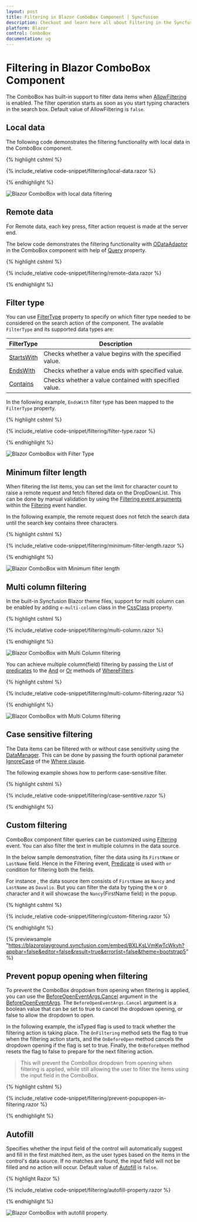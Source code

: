 ```yaml
---
layout: post
title: Filtering in Blazor ComboBox Component | Syncfusion
description: Checkout and learn here all about Filtering in the Syncfusion Blazor ComboBox component and much more.
platform: Blazor
control: ComboBox
documentation: ug
---
```


# Filtering in Blazor ComboBox Component

The ComboBox has built-in support to filter data items when [AllowFiltering](https://help.syncfusion.com/cr/blazor/Syncfusion.Blazor.DropDowns.SfComboBox-2.html) is enabled. The filter operation starts as soon as you start typing characters in the search box. Default value of AllowFiltering is `false`.

## Local data

The following code demonstrates the filtering functionality with local data in the ComboBox component.

{% highlight cshtml %}

{% include_relative code-snippet/filtering/local-data.razor %}

{% endhighlight %}

![Blazor ComboBox with local data filtering](./images/filtering/blazor_combobox_local-data.png)

## Remote data

For Remote data, each key press, filter action request is made at the server end.

The below code demonstrates the filtering functionality with [ODataAdaptor](https://blazor.syncfusion.com/documentation/data/adaptors#odata-adaptor) in the ComboBox component with help of [Query](https://help.syncfusion.com/cr/blazor/Syncfusion.Blazor.Data.Query.html) property.

{% highlight cshtml %}

{% include_relative code-snippet/filtering/remote-data.razor %}

{% endhighlight %}

## Filter type

You can use [FilterType](https://help.syncfusion.com/cr/blazor/Syncfusion.Blazor.DropDowns.SfDropDownBase-1.html#Syncfusion_Blazor_DropDowns_SfDropDownBase_1_FilterType) property to specify on which filter type needed to be considered on the search action of the component. The available `FilterType` and its supported data types are:

FilterType     | Description
------------ | -------------
  [StartsWith](https://help.syncfusion.com/cr/blazor/Syncfusion.Blazor.DropDowns.FilterType.html#Syncfusion_Blazor_DropDowns_FilterType_StartsWith)       | Checks whether a value begins with the specified value.
  [EndsWith](https://help.syncfusion.com/cr/blazor/Syncfusion.Blazor.DropDowns.FilterType.html#Syncfusion_Blazor_DropDowns_FilterType_EndsWith)     | Checks whether a value ends with specified value.
  [Contains](https://help.syncfusion.com/cr/blazor/Syncfusion.Blazor.DropDowns.FilterType.html#Syncfusion_Blazor_DropDowns_FilterType_Contains)      | Checks whether a value contained with specified value.

In the following example, `EndsWith` filter type has been mapped to the `FilterType` property.

{% highlight cshtml %}

{% include_relative code-snippet/filtering/filter-type.razor %}

{% endhighlight %}

![Blazor ComboBox with Filter Type](./images/filtering/blazor_combobox_filter-type.png)

## Minimum filter length

When filtering the list items, you can set the limit for character count to raise a remote request and fetch filtered data on the DropDownList. This can be done by manual validation by using the [Filtering event arguments](https://help.syncfusion.com/cr/blazor/Syncfusion.Blazor.DropDowns.FilteringEventArgs.html#Syncfusion_Blazor_DropDowns_FilteringEventArgs_Text) within the [Filtering](https://help.syncfusion.com/cr/blazor/Syncfusion.Blazor.DropDowns.DropDownListEvents-2.html#Syncfusion_Blazor_DropDowns_DropDownListEvents_2_Filtering) event handler.

In the following example, the remote request does not fetch the search data until the search key contains three characters.

{% highlight cshtml %}

{% include_relative code-snippet/filtering/minimum-filter-length.razor %}

{% endhighlight %}

![Blazor ComboBox with Minimum filter length](./images/filtering/blazor_combobox_minimum-filter-length.gif)

## Multi column filtering 

In the built-in Syncfusion Blazor theme files, support for multi column can be enabled by adding `e-multi-column` class in the [CssClass](https://help.syncfusion.com/cr/blazor/Syncfusion.Blazor.DropDowns.DropDownListModel-2.html#Syncfusion_Blazor_DropDowns_DropDownListModel_2_CssClass) property.

{% highlight cshtml %}

{% include_relative code-snippet/filtering/multi-column.razor %}

{% endhighlight %}

![Blazor ComboBox with Multi Column filtering](./images/filtering/blazor_combobox_multi-column.png)

You can achieve multiple column(field) filtering by passing the List of [predicates](https://help.syncfusion.com/cr/blazor/Syncfusion.Blazor.Data.WhereFilter.html#Syncfusion_Blazor_Data_WhereFilter_predicates) to the [And](https://help.syncfusion.com/cr/blazor/Syncfusion.Blazor.Data.WhereFilter.html#Syncfusion_Blazor_Data_WhereFilter_And_Syncfusion_Blazor_Data_WhereFilter_) or [Or](https://help.syncfusion.com/cr/blazor/Syncfusion.Blazor.Data.WhereFilter.html#Syncfusion_Blazor_Data_WhereFilter_Or_Syncfusion_Blazor_Data_WhereFilter_) methods of [WhereFilters](https://help.syncfusion.com/cr/blazor/Syncfusion.Blazor.Data.WhereFilter.html#Syncfusion_Blazor_Data_WhereFilter__ctor).

{% highlight cshtml %}

{% include_relative code-snippet/filtering/multi-column-filtering.razor %}

{% endhighlight %}

![Blazor ComboBox with Multi Column filtering](./images/filtering/blazor_combobox_multi-colum-filtering.gif)

## Case sensitive filtering

The Data items can be filtered with or without case sensitivity using the [DataManager](https://help.syncfusion.com/cr/blazor/Syncfusion.Blazor.Data.SfDataManager.html). This can be done by passing the fourth optional parameter [IgnoreCase](https://help.syncfusion.com/cr/blazor/Syncfusion.Blazor.Data.WhereFilter.html#Syncfusion_Blazor_Data_WhereFilter_IgnoreCase) of the [Where clause](https://help.syncfusion.com/cr/blazor/Syncfusion.Blazor.Data.Query.html#Syncfusion_Blazor_Data_Query_Where_Syncfusion_Blazor_Data_WhereFilter_).

The following example shows how to perform case-sensitive filter.

{% highlight cshtml %}

{% include_relative code-snippet/filtering/case-sentitive.razor %}

{% endhighlight %}

## Custom filtering

ComboBox component filter queries can be customized using [Filtering](https://help.syncfusion.com/cr/blazor/Syncfusion.Blazor.DropDowns.ComboBoxEvents-2.html#Syncfusion_Blazor_DropDowns_ComboBoxEvents_2_Filtering) event. You can also filter the text in multiple columns in the data source.

In the below sample demonstration, filter the data using its `FirstName` or `LastName` field. Hence in the Filtering event, [Predicate](https://help.syncfusion.com/cr/blazor/Syncfusion.Blazor.Data.WhereFilter.html#Syncfusion_Blazor_Data_WhereFilter_Condition) is used with `or` condition for filtering both the fields. 

For instance , the data source item consists of `FirstName` as `Nancy` and `LastName` as `Davalio`. But you can filter the data by typing the `N` or `D` character and it will showcase the `Nancy`(FirstName field) in the popup.

{% highlight cshtml %}

{% include_relative code-snippet/filtering/custom-filtering.razor %}

{% endhighlight %}

{% previewsample "https://blazorplayground.syncfusion.com/embed/BXLKsLVmKwTcWkyh?appbar=false&editor=false&result=true&errorlist=false&theme=bootstrap5" %}

## Prevent popup opening when filtering

To prevent the ComboBox dropdown from opening when filtering is applied, you can use the [BeforeOpenEventArgs.Cancel](https://help.syncfusion.com/cr/blazor/Syncfusion.Blazor.DropDowns.BeforeOpenEventArgs.html#Syncfusion_Blazor_DropDowns_BeforeOpenEventArgs_Cancel) argument in the [BeforeOpenEventArgs](https://help.syncfusion.com/cr/blazor/Syncfusion.Blazor.DropDowns.BeforeOpenEventArgs.html). The `BeforeOpenEventArgs.Cancel` argument is a boolean value that can be set to true to cancel the dropdown opening, or false to allow the dropdown to open.

In the following example, the isTyped flag is used to track whether the filtering action is taking place. The `OnFiltering` method sets the flag to true when the filtering action starts, and the `OnBeforeOpen` method cancels the dropdown opening if the flag is set to true. Finally, the `OnBeforeOpen` method resets the flag to false to prepare for the next filtering action.

> This will prevent the ComboBox dropdown from opening when filtering is applied, while still allowing the user to filter the items using the input field in the ComboBox.

{% highlight cshtml %}

{% include_relative code-snippet/filtering/prevent-popupopen-in-filtering.razor %}

{% endhighlight %}

## Autofill

Specifies whether the input field of the control will automatically suggest and fill in the first matched item, as the user types based on the items in the control's data source. If no matches are found, the input field will not be filled and no action will occur. Default value of [Autofill](https://help.syncfusion.com/cr/blazor/Syncfusion.Blazor.DropDowns.SfComboBox-2.html#Syncfusion_Blazor_DropDowns_SfComboBox_2_Autofill) is `false`.

{% highlight Razor %}

{% include_relative code-snippet/filtering/autofill-property.razor %}

{% endhighlight %} 

![Blazor ComboBox with autofill property.](./images/filtering/blazor_combobox_with-autofill-property.png)
